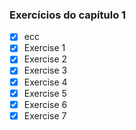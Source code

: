 ### Exercícios do capítulo 1

- [x]  ecc
- [x]  Exercise 1
- [x]  Exercise 2
- [x]  Exercise 3
- [x]  Exercise 4
- [x]  Exercise 5
- [x]  Exercise 6
- [x]  Exercise 7
